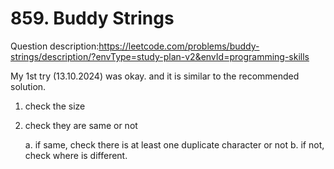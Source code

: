 # 859. Buddy Strings

Question description:https://leetcode.com/problems/buddy-strings/description/?envType=study-plan-v2&envId=programming-skills

My 1st try (13.10.2024) was okay. and it is similar to the recommended solution.
1. check the size
2. check they are same or not

    a. if same, check there is at least one duplicate character or not
    b. if not, check where is different.
